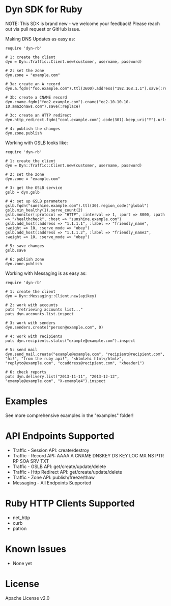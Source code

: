 # Dyn SDK for Ruby

NOTE: This SDK is brand new - we welcome your feedback!
Please reach out via pull request or GitHub issue.

Making DNS Updates as easy as:

    require 'dyn-rb'

    # 1: create the client
    dyn = Dyn::Traffic::Client.new(customer, username, password)

    # 2: set the zone
    dyn.zone = "example.com"

    # 3a: create an A record
    dyn.a.fqdn("foo.example.com").ttl(3600).address("192.168.1.1").save(:replace)

    # 3b: create a CNAME record
    dyn.cname.fqdn("foo2.example.com").cname("ec2-10-10-10-10.amazonaws.com").save(:replace)

    # 3c: create an HTTP redirect
    dyn.http_redirect.fqdn("cool.example.com").code(301).keep_uri("Y").url("https://maint.example.com").save(:replace)

    # 4: publish the changes
    dyn.zone.publish


Working with GSLB looks like:

    require 'dyn-rb'
   
    # 1: create the client
    dyn = Dyn::Traffic::Client.new(customer, username, password)
   
    # 2: set the zone
    dyn.zone = "example.com"
   
    # 3: get the GSLB service
    gslb = dyn.gslb
   
    # 4: set up GSLB parameters
    gslb.fqdn("sunshine.example.com").ttl(30).region_code("global")
    gslb.min_healthy(1).serve_count(2)
    gslb.monitor(:protocol => "HTTP", :interval => 1, :port => 8000, :path => "/healthcheck", :host => "sunshine.example.com")
    gslb.add_host(:address => "1.1.1.1", :label => "friendly_name", :weight => 10, :serve_mode => "obey")
    gslb.add_host(:address => "1.1.1.2", :label => "friendly_name2", :weight => 10, :serve_mode => "obey")
   
    # 5: save changes
    gslb.save
   
    # 6: publish zone
    dyn.zone.publish

Working with Messaging is as easy as:

    require 'dyn-rb'
    
    # 1: create the client
    dyn = Dyn::Messaging::Client.new(apikey)
    
    # 2: work with accounts
    puts "retrieving accounts list..."
    puts dyn.accounts.list.inspect
    
    # 3: work with senders
    dyn.senders.create("person@example.com", 0)
    
    # 4: work with recipients
    puts dyn.recipients.status("example@example.com").inspect
    
    # 5: send mail
    dyn.send_mail.create("example@example.com", "recipient@recipient.com", "hi!", "from the ruby api!", "<html>hi html</html>", "replyto@example.com", "ccaddress@recipient.com", "xheader1")
    
    # 6: check reports
    puts dyn.delivery.list("2013-11-11", "2013-12-12", "example@example.com", "X-example4").inspect

# Examples

See more comprehensive examples in the "examples" folder!

# API Endpoints Supported

* Traffic - Session API: create/destroy
* Traffic - Record API: AAAA A CNAME DNSKEY DS KEY LOC MX NS PTR RP SOA SRV TXT
* Traffic - GSLB API: get/create/update/delete
* Traffic - Http Redirect API: get/create/update/delete
* Traffic - Zone API: publish/freeze/thaw
* Messaging - All Endpoints Supported

# Ruby HTTP Clients Supported

* net_http
* curb
* patron

# Known Issues

* None yet

# License

Apache License v2.0